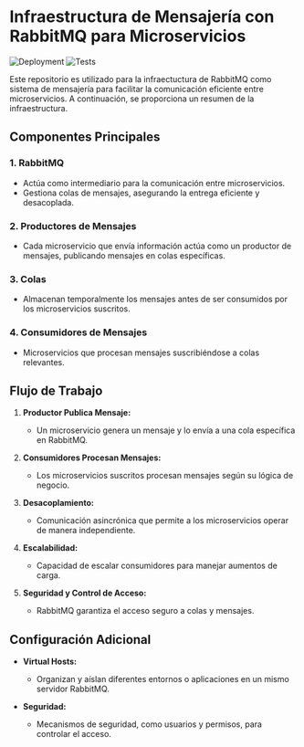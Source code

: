 # Infraestructura de Mensajería con RabbitMQ para Microservicios

![Deployment](https://github.com/fis-g4/communication-microservice/actions/workflows/cd.yml/badge.svg)
![Tests](https://github.com/fis-g4/communication-microservice/actions/workflows/tests.yml/badge.svg)

Este repositorio es utilizado para la infraectuctura de RabbitMQ como sistema de mensajería para facilitar la comunicación eficiente entre microservicios. A continuación, se proporciona un resumen de la infraestructura.

## Componentes Principales

### 1. RabbitMQ
- Actúa como intermediario para la comunicación entre microservicios.
- Gestiona colas de mensajes, asegurando la entrega eficiente y desacoplada.

### 2. Productores de Mensajes
- Cada microservicio que envía información actúa como un productor de mensajes, publicando mensajes en colas específicas.

### 3. Colas
- Almacenan temporalmente los mensajes antes de ser consumidos por los microservicios suscritos.

### 4. Consumidores de Mensajes
- Microservicios que procesan mensajes suscribiéndose a colas relevantes.

## Flujo de Trabajo

1. **Productor Publica Mensaje:**
   - Un microservicio genera un mensaje y lo envía a una cola específica en RabbitMQ.

2. **Consumidores Procesan Mensajes:**
   - Los microservicios suscritos procesan mensajes según su lógica de negocio.

3. **Desacoplamiento:**
   - Comunicación asincrónica que permite a los microservicios operar de manera independiente.

4. **Escalabilidad:**
   - Capacidad de escalar consumidores para manejar aumentos de carga.

5. **Seguridad y Control de Acceso:**
   - RabbitMQ garantiza el acceso seguro a colas y mensajes.

## Configuración Adicional

- **Virtual Hosts:**
   - Organizan y aíslan diferentes entornos o aplicaciones en un mismo servidor RabbitMQ.

- **Seguridad:**
   - Mecanismos de seguridad, como usuarios y permisos, para controlar el acceso.